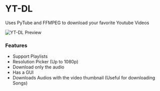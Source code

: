 # YT-DL
Uses PyTube and FFMPEG to download your favorite Youtube Videos

![YT-DL Preview](https://cdn.discordapp.com/attachments/836454424145559552/1147824206730494023/image.png)

### Features
* Support Playlists
* Resolution Picker (Up to 1080p)
* Download only the audio
* Has a GUI
* Downloads Audios with the video thumbnail (Useful for downloading Songs)

